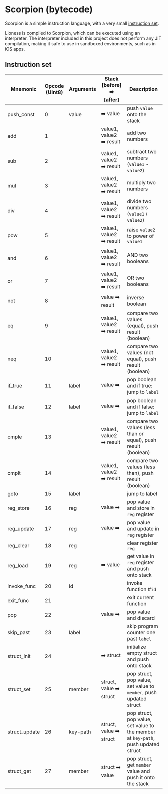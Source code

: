 # Scorpion (bytecode)
Scorpion is a simple instruction language, with a very small [instruction set](#instruction-set).

Lioness is compiled to Scorpion, which can be executed using an interpreter. The interpreter included in this project does not perform any JIT compilation, making it safe to use in sandboxed environments, such as in iOS apps.

## Instruction set
| Mnemonic      | Opcode <br/>(UInt8) | Arguments | Stack <br/>[before] ➡️ [after] | Description                                                                           |
|---------------|---------------------|-----------|-------------------------------|---------------------------------------------------------------------------------------|
| push_const    | 0                   | value     | ➡️ value                       | push ```value``` onto the stack                                                       |
| add           | 1                   |           | value1, value2 ➡️ result       | add two numbers                                                                       |
| sub           | 2                   |           | value1, value2 ➡️ result       | subtract two numbers (```value1``` - ```value2```)                                    |
| mul           | 3                   |           | value1, value2 ➡️ result       | multiply two numbers                                                                  |
| div           | 4                   |           | value1, value2 ➡️ result       | divide two numbers (```value1``` / ```value2```)                                      |
| pow           | 5                   |           | value1, value2 ➡️ result       | raise ```value2``` to power of ```value1```                                           |
| and           | 6                   |           | value1, value2 ➡️ result       | AND two booleans                                                                      |
| or            | 7                   |           | value1, value2 ➡️ result       | OR two booleans                                                                       |
| not           | 8                   |           | value ➡️ result                | inverse boolean                                                                       |
| eq            | 9                   |           | value1, value2 ➡️ result       | compare two values (equal), push result (boolean)                                     |
| neq           | 10                  |           | value1, value2 ➡️ result       | compare two values (not equal), push result (boolean)                                 |
| if_true       | 11                  | label     | value ➡️                       | pop boolean and if true: jump to ```label```                                          |
| if_false      | 12                  | label     | value ➡️                       | pop boolean and if false: jump to ```label```                                         |
| cmple         | 13                  |           | value1, value2 ➡️ result       | compare two values (less than or equal), push result (boolean)                        |
| cmplt         | 14                  |           | value1, value2 ➡️ result       | compare two values (less than), push result (boolean)                                 |
| goto          | 15                  | label     |                               | jump to label                                                                         |
| reg_store     | 16                  | reg       | value ➡️                       | pop value and store in ```reg``` register                                             |
| reg_update    | 17                  | reg       | value ➡️                       | pop value and update in ```reg``` register                                            |
| reg_clear     | 18                  | reg       |                               | clear register ```reg```                                                              |
| reg_load      | 19                  | reg       | ➡️ value                       | get value in ```reg``` register and push onto stack                                   |
| invoke_func   | 20                  | id        |                               | invoke function #```id```                                                             |
| exit_func     | 21                  |           |                               | exit current function                                                                 |
| pop           | 22                  |           | value ➡️                       | pop value and discard                                                                 |
| skip_past     | 23                  | label     |                               | skip program counter one past ```label```                                             |
| struct_init   | 24                  |           | ➡️ struct                      | initialize empty struct and push onto stack                                           |
| struct_set    | 25                  | member    | struct, value ➡️ struct        | pop struct, pop value, set value to ```member```, push updated struct                 |
| struct_update | 26                  | key-path  | struct, value ➡️ struct        | pop struct, pop value, set value to the member at ```key-path```, push updated struct |
| struct_get    | 27                  | member    | struct ➡️ value                | pop struct, get ```member``` value and push it onto the stack                         |